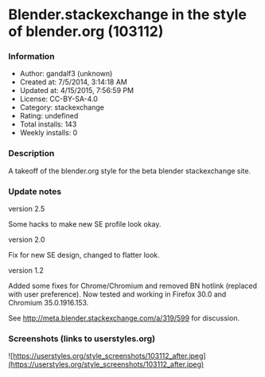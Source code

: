 # Blender.stackexchange in the style of blender.org (103112)

### Information
- Author: gandalf3 (unknown)
- Created at: 7/5/2014, 3:14:18 AM
- Updated at: 4/15/2015, 7:56:59 PM
- License: CC-BY-SA-4.0
- Category: stackexchange
- Rating: undefined
- Total installs: 143
- Weekly installs: 0


### Description
A takeoff of the blender.org style for the beta blender stackexchange site.

### Update notes
version 2.5

Some hacks to make new SE profile look okay.

version 2.0

Fix for new SE design, changed to flatter look.

version 1.2

Added some fixes for Chrome/Chromium and removed BN hotlink (replaced with user preference).
Now tested and working in Firefox 30.0 and Chromium 35.0.1916.153.


See http://meta.blender.stackexchange.com/a/319/599 for discussion.

### Screenshots (links to userstyles.org)
![https://userstyles.org/style_screenshots/103112_after.jpeg](https://userstyles.org/style_screenshots/103112_after.jpeg)


